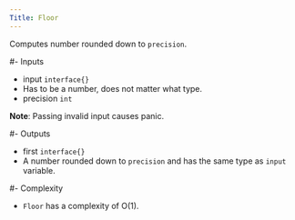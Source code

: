 ```yaml
---
Title: Floor
---
```


Computes number rounded down to `precision`.

#- Inputs
- input `interface{}`
- Has to be a number, does not matter what type.
- precision `int`

**Note**: Passing invalid input causes panic.

#- Outputs
- first `interface{}`
- A number rounded down to `precision` and has the same type as `input` variable.

#- Complexity
- `Floor` has a complexity of O(1).

